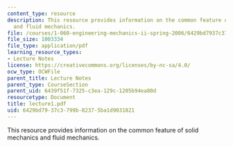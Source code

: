 ```yaml
---
content_type: resource
description: This resource provides information on the common feature of solid mechanics
  and fluid mechanics.
file: /courses/1-060-engineering-mechanics-ii-spring-2006/6429bd7937c3799b82375ba1d9031821_lecture1.pdf
file_size: 1003334
file_type: application/pdf
learning_resource_types:
- Lecture Notes
license: https://creativecommons.org/licenses/by-nc-sa/4.0/
ocw_type: OCWFile
parent_title: Lecture Notes
parent_type: CourseSection
parent_uid: 6439f51f-7325-c3ea-129c-1205b94ea80d
resourcetype: Document
title: lecture1.pdf
uid: 6429bd79-37c3-799b-8237-5ba1d9031821
---
```

This resource provides information on the common feature of solid mechanics and fluid mechanics.